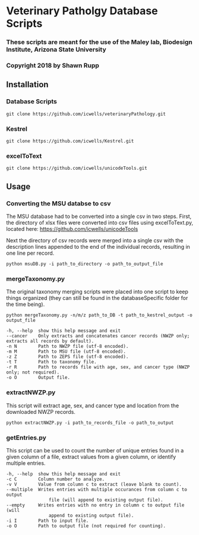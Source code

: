 # Veterinary Patholgy Database Scripts

### These scripts are meant for the use of the Maley lab, Biodesign Institute, Arizona State University
### Copyright 2018 by Shawn Rupp

## Installation 
### Database Scripts
	git clone https://github.com/icwells/veterinaryPathology.git 
### Kestrel 
	git clone https://github.com/icwells/Kestrel.git 
### excelToText
	git clone https://github.com/icwells/unicodeTools.git 

## Usage 

### Converting the MSU databse to csv
The MSU database had to be converted into a single csv in two steps. First, the directory of xlsx files were 
converted into csv files using excelToText.py, located here: https://github.com/icwells/unicodeTools 

Next the directory of csv records were merged into a single csv with the description lines appended to the 
end of the individual records, resulting in one line per record.

	python msuDB.py -i path_to_directory -o path_to_output_file

### mergeTaxonomy.py
The original taxonomy merging scripts were placed into one script to keep things organized (they can still be 
found in the databaseSpecific folder for the time being).

	python mergeTaxonomy.py -n/m/z path_to_DB -t path_to_kestrel_output -o output_file 

	-h, --help	show this help message and exit 
	--cancer	Only extracts and concatenates cancer records (NWZP only; extracts all records by default). 
	-n N		Path to NWZP file (utf-8 encoded). 
	-m M		Path to MSU file (utf-8 encoded). 
	-z Z		Path to ZEPS file (utf-8 encoded). 
	-t T		Path to taxonomy file. 
	-r R		Path to records file with age, sex, and cancer type (NWZP only; not required). 
	-o O		Output file.  

### extractNWZP.py
This script will extract age, sex, and cancer type and location from the downloaded NWZP records.

	python extractNWZP.py -i path_to_records_file -o path_to_output

### getEntries.py
This script can be used to count the number of unique entries found in a given column of a file, extract values from a given column, or identify multiple entries.

	-h, --help	show this help message and exit
	-c C		Column number to analyze.
	-v V		Value from column c to extract (leave blank to count).
	--multiple	Writes entries with multiple occurances from column c to output
					file (will append to existing output file).
	--empty		Writes entries with no entry in column c to output file (will
					append to existing output file).
	-i I		Path to input file.
	-o O		Path to output file (not required for counting). 

